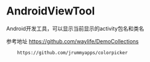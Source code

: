 # AndroidViewTool
Android开发工具，可以显示当前显示的activity包名和类名

参考地址 https://github.com/waylife/DemoCollections
        
        https://github.com/jrummyapps/colorpicker
